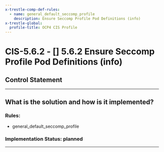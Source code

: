 ```yaml
---
x-trestle-comp-def-rules:
  - name: general_default_seccomp_profile
    description: Ensure Seccomp Profile Pod Definitions (info)
x-trestle-global:
  profile-title: OCP4 CIS Profile
---
```


# CIS-5.6.2 - \[\] 5.6.2 Ensure Seccomp Profile Pod Definitions (info)

## Control Statement

______________________________________________________________________

## What is the solution and how is it implemented?

<!-- For implementation status enter one of: implemented, partial, planned, alternative, not-applicable -->

<!-- Note that the list of rules under ### Rules: is read-only and changes will not be captured after assembly to JSON -->

<!-- Enter possible prose for implementation response at the control level here, after this comment -->

### Rules:

  - general_default_seccomp_profile

### Implementation Status: planned

______________________________________________________________________
